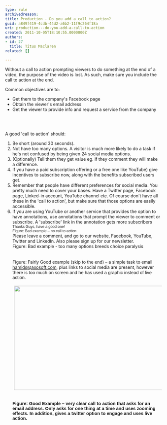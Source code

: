 ```yaml
---
type: rule
archivedreason: 
title: Production - Do you add a call to action?
guid: a849f419-4cdb-44d2-a6b2-11f9c264f18a
uri: production---do-you-add-a-call-to-action
created: 2011-10-05T18:10:55.0000000Z
authors:
- id: 27
  title: Titus Maclaren
related: []

---
```



<p>Without a call to action prompting viewers to do something at the end of a video, the purpose of the video is lost. As such, make sure you include the call to action at the end.​</p>
Common objectives are to&#58; <ul><li>Get them to the company's Facebook page</li>
<li>Obtain the viewer's email address</li>
<li>Get the viewer to provide info and request a service from the company​</li></ul>
<br><excerpt class='endintro'></excerpt><br>
<p>A good 'call to action' should&#58;</p>
<ol><li>Be short (around 30 seconds).</li>
<li>Not have too many options. A visitor is much more likely to do a task if he's not confused by being given 24 social media options.</li>
<li>(Optionally) Tell them they get value eg. if they comment they will make a difference.</li>
<li>If you have a paid subscription offering or a free one like YouTube) give incentives to subscribe now, along with the benefits subscribed users get.</li>
<li>Remember that people have different preferences for social media. You pretty much need to cover your bases. Have a Twitter page, Facebook page, Linked-in account, YouTube channel etc. Of course don't have all these in the 'call to action', but make sure that those options are easily accessible.</li>
<li>If you are using YouTube or another service that provides the option to have annotations, use annotations that prompt the viewer to comment or subscribe. A 'subscribe' link&#160;in the annotation&#160;gets more subscribers</li>
<div><span style="font-family&#58;verdana, sans-serif;color&#58;rgb(51,51,51);font-size&#58;9pt;"><div class="ssw-rteStyle-GreyBox">Thanks Guys, have a good one!</div>
<span class="ssw-rteStyle-FigureBad">Figure&#58; Bad example – no call to action</span></span></div>
<div class="ssw-rteStyle-GreyBox">Please leave a comment, and go to our website, Facebook, YouTube, Twitter and LinkedIn. Also please sign up for our newsletter. </div>
<span class="ssw-rteStyle-FigureBad">Figure&#58; Bad example - too many options breeds choice paralysis</span> <div class="wth"><div class="ms-rtestate-read ms-rte-wpbox"><div id="div_da03750b-7c75-4c92-86ac-910934146588" class="ms-rtestate-notify  ms-rtestate-read da03750b-7c75-4c92-86ac-910934146588"></div>
<div id="vid_da03750b-7c75-4c92-86ac-910934146588" style="display&#58;none;"></div></div>
​<div class="ms-rtestate-read ms-rte-wpbox"><div id="div_2d466571-2111-4a31-9ffd-66a87dae5dce" class="ms-rtestate-notify  ms-rtestate-read 2d466571-2111-4a31-9ffd-66a87dae5dce"></div>
<div id="vid_2d466571-2111-4a31-9ffd-66a87dae5dce" style="display&#58;none;"></div></div>
​<br></div>
<span class="ssw-rteStyle-FigureGood">Figure&#58; Fairly Good example&#160;(skip to the end)&#160;– a simple task to email <a href="mailto&#58;hamids@axosoft.com">hamids@axosoft.com</a>, plus&#160;links to social media are present,&#160;however there is <span style="font-family&#58;calibri, sans-serif;font-size&#58;11pt;">too much on screen and he has used a&#160;graphic instead of live action.</span></span><p><a href="http&#58;//www.youtube.com/watch?v=11ibqpnitfk" target="_blank"><img src="/PublishingImages/Call-to-Action-Screenshot.jpg" width="554" height="338" alt="" style="margin&#58;5px;width&#58;554px;height&#58;338px;" /></a>&#160;</p>
<span class="ssw-rteStyle-FigureGood"><span style="font-family&#58;calibri, sans-serif;font-size&#58;11pt;"><strong>Figure&#58; Good Example – very clear call to action that asks for&#160;an email address. Only asks for one thing at a time and uses zooming effects. In addition, gives a twitter option to engage&#160;and uses live action.</strong></span></span><div>&#160;</div></ol>
​


